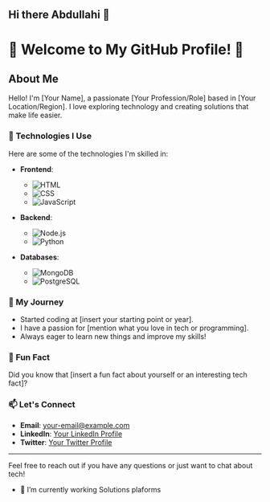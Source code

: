 ## Hi there Abdullahi 👋

# 🌈 Welcome to My GitHub Profile! 🌈

## About Me
Hello! I'm [Your Name], a passionate [Your Profession/Role] based in [Your Location/Region]. I love exploring technology and creating solutions that make life easier. 

### 🌟 Technologies I Use
Here are some of the technologies I'm skilled in:

- **Frontend**: 
  - ![HTML](https://img.shields.io/badge/-HTML-E34F26?style=flat-square&logo=html5)
  - ![CSS](https://img.shields.io/badge/-CSS-1572B6?style=flat-square&logo=css3)
  - ![JavaScript](https://img.shields.io/badge/-JavaScript-black?style=flat-square&logo=javascript)
  
- **Backend**:
  - ![Node.js](https://img.shields.io/badge/-Node.js-339933?style=flat-square&logo=node.js)
  - ![Python](https://img.shields.io/badge/-Python-black?style=flat-square&logo=python)

- **Databases**:
  - ![MongoDB](https://img.shields.io/badge/-MongoDB-47A248?style=flat-square&logo=mongodb)
  - ![PostgreSQL](https://img.shields.io/badge/-PostgreSQL-4169E1?style=flat-square&logo=postgresql)

### 🚀 My Journey
- Started coding at [insert your starting point or year].
- I have a passion for [mention what you love in tech or programming].
- Always eager to learn new things and improve my skills!

### 🌈 Fun Fact
Did you know that [insert a fun fact about yourself or an interesting tech fact]?

### 📫 Let's Connect
- **Email**: [your-email@example.com](mailto:your-email@example.com)
- **LinkedIn**: [Your LinkedIn Profile](https://www.linkedin.com/in/yourprofile)
- **Twitter**: [Your Twitter Profile](https://twitter.com/yourprofile)

---

Feel free to reach out if you have any questions or just want to chat about tech!
- 🔭 I’m currently working Solutions plaforms


<!--
**auxy2/auxy2** is a ✨ _special_ ✨ repository because its `README.md` (this file) appears on your GitHub profile.

Here are some ideas to get you started:

- 🔭 I’m currently working Solutions plaforms
- 🌱 I’m currently learning ...
- 👯 I’m looking to collaborate on ...
- 🤔 I’m looking for help with ...
- 💬 Ask me about ...
- 📫 How to reach me: ...
- 😄 Pronouns: ...
- ⚡ Fun fact: ...
-->
